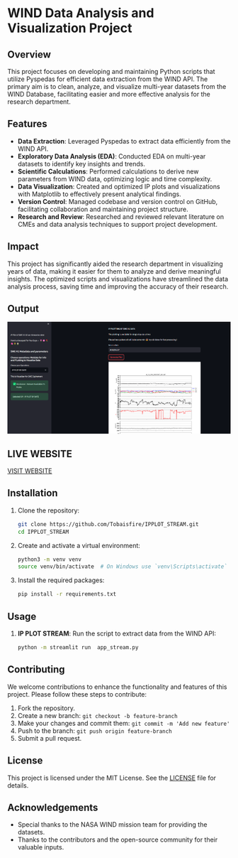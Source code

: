 # WIND Data Analysis and Visualization Project

## Overview

This project focuses on developing and maintaining Python scripts that utilize Pyspedas for efficient data extraction from the WIND API. The primary aim is to clean, analyze, and visualize multi-year datasets from the WIND Database, facilitating easier and more effective analysis for the research department.

## Features

- **Data Extraction**: Leveraged Pyspedas to extract data efficiently from the WIND API.
- **Exploratory Data Analysis (EDA)**: Conducted EDA on multi-year datasets to identify key insights and trends.
- **Scientific Calculations**: Performed calculations to derive new parameters from WIND data, optimizing logic and time complexity.
- **Data Visualization**: Created and optimized IP plots and visualizations with Matplotlib to effectively present analytical findings.
- **Version Control**: Managed codebase and version control on GitHub, facilitating collaboration and maintaining project structure.
- **Research and Review**: Researched and reviewed relevant literature on CMEs and data analysis techniques to support project development.

## Impact

This project has significantly aided the research department in visualizing years of data, making it easier for them to analyze and derive meaningful insights. The optimized scripts and visualizations have streamlined the data analysis process, saving time and improving the accuracy of their research.

## Output 

![WEBSITE](image.png)

## LIVE WEBSITE 

[VISIT WEBSITE](https://ipplot-swe.streamlit.app/)

## Installation

1. Clone the repository:
   ```bash
   git clone https://github.com/Tobaisfire/IPPLOT_STREAM.git
   cd IPPLOT_STREAM
   ```

2. Create and activate a virtual environment:
   ```bash
   python3 -m venv venv
   source venv/bin/activate  # On Windows use `venv\Scripts\activate`
   ```

3. Install the required packages:
   ```bash
   pip install -r requirements.txt
   ```

## Usage

1. **IP PLOT STREAM**: Run the script to extract data from the WIND API:
   ```bash
   python -m streamlit run  app_stream.py
   ```



## Contributing

We welcome contributions to enhance the functionality and features of this project. Please follow these steps to contribute:

1. Fork the repository.
2. Create a new branch: `git checkout -b feature-branch`
3. Make your changes and commit them: `git commit -m 'Add new feature'`
4. Push to the branch: `git push origin feature-branch`
5. Submit a pull request.

## License

This project is licensed under the MIT License. See the [LICENSE](LICENSE) file for details.

## Acknowledgements

- Special thanks to the NASA WIND mission team for providing the datasets.
- Thanks to the contributors and the open-source community for their valuable inputs.

